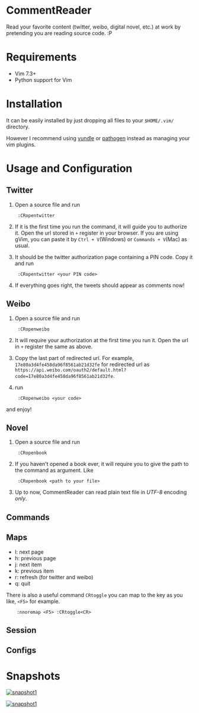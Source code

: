 CommentReader
=============

Read your favorite content (twitter, weibo, digital novel, etc.) at work by pretending you are reading source code. :P

Requirements
============

- Vim 7.3+
- Python support for Vim

Installation
=============

It can be easily installed by just dropping all files to your `$HOME/.vim/` directory.

However I recommend using [vundle](https://github.com/gmarik/vundle/) or [pathogen](https://github.com/tpope/vim-pathogen/) instead as managing your vim plugins.

Usage and Configuration
=============

Twitter
-------------
1. Open a source file and run

        :CRopentwitter

2. If it is the first time you run the command, it will guide you to authorize it. Open the url stored in `+` register in your browser. If you are using gVim, you can paste it by `Ctrl + V`(Windows) or `Commands + V`(Mac) as usual.

3. It should be the twitter authorization page containing a PIN code. Copy it and run

        :CRopentwitter <your PIN code>

4. If everything goes right, the tweets should appear as comments now!

Weibo
-------------
1. Open a source file and run

        :CRopenweibo

2. It will require your authorization at the first time you run it. Open the url in `+` register the same as above.

3. Copy the last part of redirected url. For example, `17e80a3d4fe458da96f8561ab21d32fe` for redirected url as `https://api.weibo.com/oauth2/default.html?code=17e80a3d4fe458da96f8561ab21d32fe`.

4. run

        :CRopenweibo <your code>
    
and enjoy!

Novel
-------------
1. Open a source file and run

        :CRopenbook

2. If you haven't opened a book ever, it will require you to give the path to the command as argument. Like

        :CRopenbook <path to your file>

3. Up to now, CommentReader can read plain text file in *UTF-8* encoding *only*.

Commands
-------------

Maps
-------------
- l: next page
- h: previous page
- j: next item
- k: previous item
- r: refresh (for twitter and weibo)
- q: quit

There is also a useful command `CRtoggle` you can map to the key as you like, `<F5>` for example.

        :nnoremap <F5> :CRtoggle<CR>

Session
-------------

Configs
-------------

Snapshots
=============
[![snapshot1](http://dygvirus.info/images/thumbnail/2013-01-30T1.png)](http://dygvirus.info/images/full/2013-01-30T1.png)

[![snapshot1](http://dygvirus.info/images/thumbnail/2013-01-30T2.png)](http://dygvirus.info/images/full/2013-01-30T2.png)
